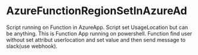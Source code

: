 # AzureFunctionRegionSetInAzureAd
Script running on Function in AzureApp. Script set UsageLocation but can be anything.
This is Function App running on powershell. 
Function find user without set attribut userlocation and set value and then send message to slack(use webhook).